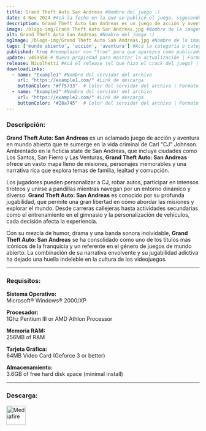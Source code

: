 ```yaml
---
title: Grand Theft Auto San Andreas #Nombre del juego :)
date: 4 Nov 2024 #Acá la fecha en la que se publicó el juego, siguiendo este formato: Dia "30", Mes "Oct", Año "2024" = como debe quedar: 30 Oct 2024
description: Grand Theft Auto San Andreas es un juego de acción y aventura en mundo abierto donde juegas como CJ, un joven que regresa a su hogar en Los Santos. Roba autos, completa misiones y explora un vasto mundo lleno de pandillas y corrupción. #Acá una mini descripción del juego
image: /blogs-img/Grand Theft Auto San Andreas.jpg #Nombre de la imagen, por lo general es exactamente el mismo nombre que el juego excluyendo lo ":" (Dos puntos)
alt: Grand Theft Auto San Andreas #Nombre del juego :)
ogImage: /blogs-img/Grand Theft Auto San Andreas.jpg #Nombre de la imagen, por lo general es exactamente el mismo nombre que el juego excluyendo lo ":" (Dos puntos)
tags: ['mundo abierto', 'acción', 'aventura'] #Acá la categoría o categorías del juego, si es más de una se coloca en este formato: ['categoría1', 'categoría2']
published: true #reemplazar con "true" para que aparezca como publicado
update: v459558 # Nueva propiedad para mostrar la actualización | Formato: v1.0.0
release: Nicolhetti #Acá el release (el que hizo el crack del juego) | Formato: Nicolhetti
downloadLinks:
  - name: "Example1" #Nombre del servidor del archivo
    url: "https://example1.com/" #Link de descarga
    buttonColor: "#ff5733"  # Color del servidor del archivo | Formato hexadecimal | MediaFire: #0171F0 | Buzzheavier: #FF6600 |
  - name: "Example2" #Nombre del servidor del archivo
    url: "https://example2.com/" #Link de descarga
    buttonColor: "#28a745"  # Color del servidor del archivo | Formato hexadecimal | MediaFire: #0171F0 | Buzzheavier: #FF6600 |
---
```


<!--En VSCode seleccionando una palabra, por ejemplo: "Grand Theft Auto San Andreas" y apretando Ctrl+F2 se seleccionan todas las palabras iguales-->

### Descripción:
**Grand Theft Auto: San Andreas** es un aclamado juego de acción y aventura en mundo abierto que te sumerge en la vida criminal de Carl "CJ" Johnson. Ambientado en la ficticia state de San Andreas, que incluye ciudades como Los Santos, San Fierro y Las Venturas, **Grand Theft Auto: San Andreas** ofrece un vasto mapa lleno de misiones, personajes memorables y una narrativa rica que explora temas de familia, lealtad y corrupción.

Los jugadores pueden personalizar a CJ, robar autos, participar en intensos tiroteos y unirse a pandillas mientras navegan por un entorno dinámico y diverso. **Grand Theft Auto: San Andreas** es conocido por su profunda jugabilidad, que permite una gran libertad en cómo abordar las misiones y explorar el mundo. Desde carreras callejeras hasta actividades secundarias como el entrenamiento en el gimnasio y la personalización de vehículos, cada decisión afecta la experiencia.

Con su mezcla de humor, drama y una banda sonora inolvidable, **Grand Theft Auto: San Andreas** se ha consolidado como uno de los títulos más icónicos de la franquicia y un referente en el género de juegos de mundo abierto. La combinación de su narrativa envolvente y su jugabilidad adictiva ha dejado una huella indeleble en la cultura de los videojuegos.
<!--Prompt para Chat-GPT: Hazme una descripción para el juego "Grand Theft Auto San Andreas" y cada que menciones "Grand Theft Auto San Andreas" ponlo en negrita -->

---

### Requisitos:
**Sistema Operativo:**  
Microsoft® Windows® 2000/XP

**Procesador:**  
1Ghz Pentium III or AMD Athlon Processor

**Memoria RAM:**  
256MB of RAM

**Tarjeta Gráfica:**  
64MB Video Card (Geforce 3 or better)

**Almacenamiento:**  
3.6GB of free hard disk space (minimal install)

<!--Si falta o sobra un requisito se quita o se agrega manteniendo el mismo formato-->

---


### Descarga:

[<img src="https://gist.github.com/cxmeel/0dbc95191f239b631c3874f4ccf114e2/raw/download.svg" alt="Mediafire" height="50" />](https://www.mediafire.com/file/rzpdcs7ep21d0b4/Grand_Theft_Auto_San_Andreas.zip/file)

<!-- # se debe reemplazar por el link de descarga-->

<!--NOMBRE-DEL-SERVICIO se debe reemplazar por el servicio donde está subido el juego-->